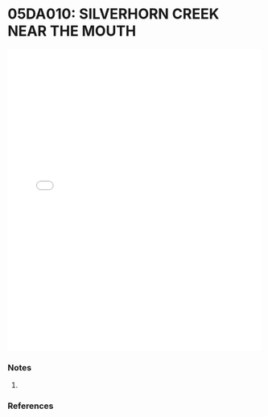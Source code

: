 # 05DA010: SILVERHORN CREEK NEAR THE MOUTH

<iframe src="/distribution_estimation/_static/stations/05DA010_fdc.html" width="100%" height="600" frameborder="0"></iframe>

### Notes
1. 

### References

